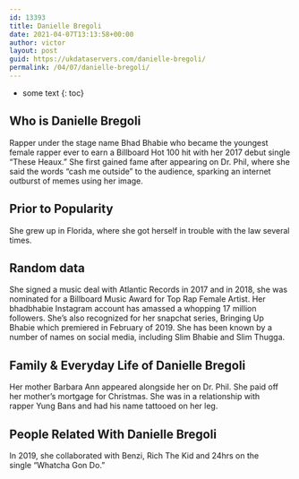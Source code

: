 ```yaml
---
id: 13393
title: Danielle Bregoli
date: 2021-04-07T13:13:58+00:00
author: victor
layout: post
guid: https://ukdataservers.com/danielle-bregoli/
permalink: /04/07/danielle-bregoli/
---
```


* some text
{: toc}


## Who is Danielle Bregoli



Rapper under the stage name Bhad Bhabie who became the youngest female rapper ever to earn a Billboard Hot 100 hit with her 2017 debut single &#8220;These Heaux.&#8221; She first gained fame after appearing on Dr. Phil, where she said the words &#8220;cash me outside&#8221; to the audience, sparking an internet outburst of memes using her image. 

                
                
                
## Prior to Popularity



She grew up in Florida, where she got herself in trouble with the law several times.

                
                
                
## Random data



She signed a music deal with Atlantic Records in 2017 and in 2018, she was nominated for a Billboard Music Award for Top Rap Female Artist. Her bhadbhabie Instagram account has amassed a whopping 17 million followers. She&#8217;s also recognized for her snapchat series, Bringing Up Bhabie which premiered in February of 2019. She has been known by a number of names on social media, including Slim Bhabie and Slim Thugga. 

                
                
                
## Family & Everyday Life of Danielle Bregoli



Her mother Barbara Ann appeared alongside her on Dr. Phil. She paid off her mother&#8217;s mortgage for Christmas. She was in a relationship with rapper Yung Bans and had his name tattooed on her leg.

                
                
                
## People Related With Danielle Bregoli



In 2019, she collaborated with Benzi, Rich The Kid and 24hrs on the single &#8220;Whatcha Gon Do.&#8221; 

                
              
            
          
          
          